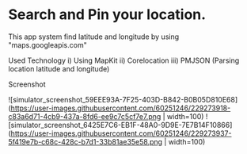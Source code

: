 # Search and Pin your location.
This app system find latitude and longitude by using "maps.googleapis.com"


Used Technology
i) Using MapKit
ii) Corelocation
iii) PMJSON (Parsing location latitude and longitude)

Screenshot

![simulator_screenshot_59EEE93A-7F25-403D-B842-B0B05D810E68](https://user-images.githubusercontent.com/60251246/229273918-c83a6d71-4cb9-437a-8fd6-ee9c7c5cf7e7.png | width=100)
![simulator_screenshot_6425E7C6-EB1F-48A0-9D9E-7E7B14F10866](https://user-images.githubusercontent.com/60251246/229273937-5f419e7b-c68c-428c-b7d1-33b81ae35e58.png | width=100)
